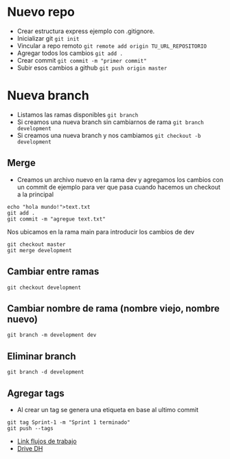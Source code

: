 # Nuevo repo

- Crear estructura express ejemplo con .gitignore.
- Inicializar git
```git init```
- Vincular a repo remoto
```git remote add origin TU_URL_REPOSITORIO```
- Agregar todos los cambios
```git add .```
- Crear commit 
```git commit -m "primer commit"```
- Subir esos cambios a github
```git push origin master```

# Nueva branch
- Listamos las ramas disponibles
```git branch```
- Si creamos una nueva branch sin cambiarnos de rama
```git branch development```
- Si creamos una nueva branch y nos cambiamos
```git checkout -b development```

## Merge
- Creamos un archivo nuevo en la rama dev y agregamos los cambios con un commit de ejemplo para ver que pasa cuando hacemos un checkout a la principal
```
echo "hola mundo!">text.txt
git add .
git commit -m "agregue text.txt"
```
Nos ubicamos en la rama main para introducir los cambios de dev
```
git checkout master
git merge development
``` 


## Cambiar entre ramas
```git checkout development```

## Cambiar nombre de rama (nombre viejo, nombre nuevo)
```git branch -m development dev```

## Eliminar branch
```git branch -d development```

## Agregar tags
- Al crear un tag se genera una etiqueta en base al ultimo commit
```
git tag Sprint-1 -m "Sprint 1 terminado"
git push --tags
```


- [Link flujos de trabajo](https://www.atlassian.com/es/git/tutorials/syncing)
- [Drive DH](https://drive.google.com/file/d/11Sa5qfHWUjHi7OvRRqVRUaOExwnVxJfN/view?usp=drive_link)

